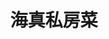 ---
title: "海真私房菜"
description: "海真私房菜"
layout: shop
keywords:
  - 美食競賽
  - 台灣美食
  - 美食精選
datePublished: "2025-06-30"
dateModified: "2025-07-07"
city: "台北市"
district: "松山區"
address: "台北市松山區民生東路三段130巷7弄15號"
phone: "0225465655"
geo: "25.0566510551678, 121.54686406629185"
google_map: "https://maps.app.goo.gl/LZcubm5tS9FfE5nu9"
footinder: "https://footinder.com.tw/%E5%8F%B0%E5%8C%97%E5%B8%82%E6%9D%BE%E5%B1%B1%E5%8D%80/8666/"
official: ""
award:
  - name: "500盤"
    year: "2024"
    entries:
      - dishes:
          - "炒五絲"

---